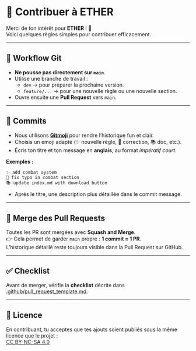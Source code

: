 # 🤝 Contribuer à ETHER

Merci de ton intérêt pour **ETHER** ! 🎲  
Voici quelques règles simples pour contribuer efficacement.

---

## 🔀 Workflow Git

- **Ne pousse pas directement sur `main`**.
- Utilise une branche de travail :
  - `dev` → pour préparer la prochaine version.
  - `feature/...` → pour une nouvelle règle ou une nouvelle section.
- Ouvre ensuite une **Pull Request** vers `main`.

---

## 📝 Commits

- Nous utilisons **[Gitmoji](https://gitmoji.dev/)** pour rendre l’historique fun et clair.  
- Choisis un emoji adapté (✨ nouvelle règle, 🐛 correction, 📚 doc, etc.).  
- Écris ton titre et ton message en **anglais**, au format *impératif court*.  

**Exemples :**
```bash
✨ add combat system
🐛 fix typo in combat section
📚 update index.md with download button
```

- Aprés le titre, une description plus détaillée dans le commit message.

---

## 🔀 Merge des Pull Requests

Toutes les PR sont mergées avec **Squash and Merge**.  
👉 Cela permet de garder `main` propre : **1 commit = 1 PR**.  
L’historique détaillé reste toujours visible dans la Pull Request sur GitHub.

---

## ✅ Checklist

Avant de merger, vérifie la **checklist** décrite dans  
[.github/pull_request_template.md](.github/pull_request_template.md).

---

## 📜 Licence

En contribuant, tu acceptes que tes ajouts soient publiés sous la même licence que le projet :  
[CC BY-NC-SA 4.0](LICENSE.md)
